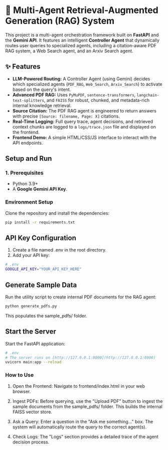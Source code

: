 # 🤖 Multi-Agent Retrieval-Augmented Generation (RAG) System

This project is a multi-agent orchestration framework built on **FastAPI** and the **Gemini API**. It features an intelligent **Controller Agent** that dynamically routes user queries to specialized agents, including a citation-aware PDF RAG system, a Web Search agent, and an Arxiv Search agent.

## ✨ Features

- **LLM-Powered Routing:** A Controller Agent (using Gemini) decides which specialized agents (`PDF_RAG`, `Web_Search`, `Arxiv_Search`) to activate based on the query's intent.
- **Advanced PDF RAG:** Uses `PyMuPDF`, `sentence-transformers`, `langchain-text-splitters`, and `FAISS` for robust, chunked, and metadata-rich internal knowledge retrieval.
- **Source Citation:** The PDF RAG agent is engineered to return answers with precise `[Source: filename, Page: X]` citations.
- **Real-Time Logging:** Full query trace, agent decisions, and retrieved context chunks are logged to a `logs/trace.json` file and displayed on the frontend.
- **Frontend Demo:** A simple HTML/CSS/JS interface to interact with the API endpoints.

## Setup and Run

### 1. Prerequisites

- Python 3.9+
- A **Google Gemini API Key**.

### Environment Setup

Clone the repository and install the dependencies:

```bash
pip install -r requirements.txt
```

##  API Key Configuration

1. Create a file named .env in the root directory.
2. Add your API key:
```bash
# .env
GOOGLE_API_KEY="YOUR_API_KEY_HERE"
```
## Generate Sample Data

Run the utility script to create internal PDF documents for the RAG agent:
```bash
python generate_pdfs.py
```
This populates the sample_pdfs/ folder.

## Start the Server

Start the FastAPI application:
```bash
# .env
# The server runs on [http://127.0.0.1:8000](http://127.0.0.1:8000)
uvicorn main:app --reload
```

###  How to Use

1. Open the Frontend: Navigate to frontend/index.html in your web browser.

2. Ingest PDFs: Before querying, use the "Upload PDF" button to ingest the sample documents from the sample_pdfs/ folder. This builds   the internal FAISS vector store.

3. Ask a Query: Enter a question in the "Ask me something..." box. The system will automatically route the query to the correct agent(s).

4. Check Logs: The "Logs" section provides a detailed trace of the agent decision process.